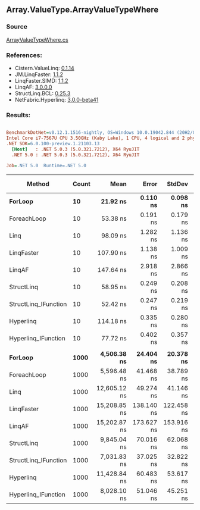 ﻿## Array.ValueType.ArrayValueTypeWhere

### Source
[ArrayValueTypeWhere.cs](../LinqBenchmarks/Array/ValueType/ArrayValueTypeWhere.cs)

### References:
- Cistern.ValueLinq: [0.1.14](https://www.nuget.org/packages/Cistern.ValueLinq/0.1.14)
- JM.LinqFaster: [1.1.2](https://www.nuget.org/packages/JM.LinqFaster/1.1.2)
- LinqFaster.SIMD: [1.1.2](https://www.nuget.org/packages/LinqFaster.SIMD/1.0.3)
- LinqAF: [3.0.0.0](https://www.nuget.org/packages/LinqAF/3.0.0.0)
- StructLinq.BCL: [0.25.3](https://www.nuget.org/packages/StructLinq.BCL/0.25.3)
- NetFabric.Hyperlinq: [3.0.0-beta41](https://www.nuget.org/packages/NetFabric.Hyperlinq/3.0.0-beta41)

### Results:
``` ini

BenchmarkDotNet=v0.12.1.1516-nightly, OS=Windows 10.0.19042.844 (20H2/October2020Update)
Intel Core i7-7567U CPU 3.50GHz (Kaby Lake), 1 CPU, 4 logical and 2 physical cores
.NET SDK=6.0.100-preview.1.21103.13
  [Host]   : .NET 5.0.3 (5.0.321.7212), X64 RyuJIT
  .NET 5.0 : .NET 5.0.3 (5.0.321.7212), X64 RyuJIT

Job=.NET 5.0  Runtime=.NET 5.0  

```
|               Method | Count |         Mean |      Error |     StdDev | Ratio | RatioSD |   Gen 0 | Gen 1 | Gen 2 | Allocated |
|--------------------- |------ |-------------:|-----------:|-----------:|------:|--------:|--------:|------:|------:|----------:|
|              **ForLoop** |    **10** |     **21.92 ns** |   **0.110 ns** |   **0.098 ns** |  **1.00** |    **0.00** |       **-** |     **-** |     **-** |         **-** |
|          ForeachLoop |    10 |     53.38 ns |   0.191 ns |   0.179 ns |  2.43 |    0.01 |       - |     - |     - |         - |
|                 Linq |    10 |     98.09 ns |   1.282 ns |   1.136 ns |  4.48 |    0.06 |  0.0497 |     - |     - |     104 B |
|           LinqFaster |    10 |    107.90 ns |   1.138 ns |   1.009 ns |  4.92 |    0.04 |  0.3901 |     - |     - |     816 B |
|               LinqAF |    10 |    147.64 ns |   2.918 ns |   2.866 ns |  6.74 |    0.14 |       - |     - |     - |         - |
|           StructLinq |    10 |     58.95 ns |   0.249 ns |   0.208 ns |  2.69 |    0.02 |  0.0153 |     - |     - |      32 B |
| StructLinq_IFunction |    10 |     52.42 ns |   0.247 ns |   0.219 ns |  2.39 |    0.01 |       - |     - |     - |         - |
|            Hyperlinq |    10 |    114.18 ns |   0.335 ns |   0.280 ns |  5.21 |    0.03 |       - |     - |     - |         - |
|  Hyperlinq_IFunction |    10 |     77.72 ns |   0.402 ns |   0.357 ns |  3.55 |    0.03 |       - |     - |     - |         - |
|                      |       |              |            |            |       |         |         |       |       |           |
|              **ForLoop** |  **1000** |  **4,506.38 ns** |  **24.404 ns** |  **20.378 ns** |  **1.00** |    **0.00** |       **-** |     **-** |     **-** |         **-** |
|          ForeachLoop |  1000 |  5,596.48 ns |  41.468 ns |  38.789 ns |  1.24 |    0.01 |       - |     - |     - |         - |
|                 Linq |  1000 | 12,605.12 ns |  49.274 ns |  41.146 ns |  2.80 |    0.02 |  0.0458 |     - |     - |     104 B |
|           LinqFaster |  1000 | 15,208.85 ns | 138.140 ns | 122.458 ns |  3.38 |    0.02 | 45.4407 |     - |     - |  96,240 B |
|               LinqAF |  1000 | 15,202.87 ns | 173.627 ns | 153.916 ns |  3.37 |    0.04 |       - |     - |     - |         - |
|           StructLinq |  1000 |  9,845.04 ns |  70.016 ns |  62.068 ns |  2.18 |    0.01 |  0.0153 |     - |     - |      32 B |
| StructLinq_IFunction |  1000 |  7,031.83 ns |  37.025 ns |  32.822 ns |  1.56 |    0.01 |       - |     - |     - |         - |
|            Hyperlinq |  1000 | 11,428.84 ns |  60.483 ns |  53.617 ns |  2.53 |    0.01 |       - |     - |     - |         - |
|  Hyperlinq_IFunction |  1000 |  8,028.10 ns |  51.046 ns |  45.251 ns |  1.78 |    0.01 |       - |     - |     - |         - |
